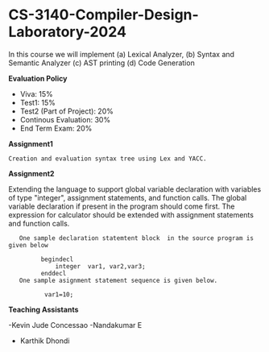 # CS-3140-Compiler-Design-Laboratory-2024

In this course we will implement  (a) Lexical Analyzer, (b) Syntax and Semantic Analyzer (c) AST printing (d) Code Generation

**Evaluation Policy**
 - Viva: 15%
 - Test1: 15%
 - Test2 (Part of Project): 20%
 - Continous Evaluation: 30%
 - End Term Exam: 20%



**Assignment1**
   
    Creation and evaluation syntax tree using Lex and YACC. 

**Assignment2**

Extending the language to support global variable declaration with variables of type "integer", assignment statements, and function calls. 
      The global variable declaration if present in the program should come first.
      The expression for calculator should be extended with assignment statements and function calls.
       
       One sample declaration statemtent block  in the source program is given below
       
             begindecl 
                 integer  var1, var2,var3;
             enddecl
       One sample asignment statement sequence is given below.
              
              var1=10;

  **Teaching Assistants**

   -Kevin Jude Concessao
   -Nandakumar E
   - Karthik Dhondi
        
